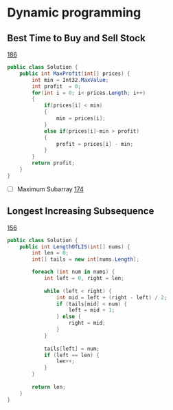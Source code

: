 # Dynamic programming

## Best Time to Buy and Sell Stock

[186](https://leetcode.com/explore/interview/card/microsoft/49/dynamic-programming/186/)

```C#
public class Solution {
    public int MaxProfit(int[] prices) {
        int min = Int32.MaxValue;
        int profit  = 0; 
        for(int i = 0; i< prices.Length; i++)
        {
            if(prices[i] < min)
            {
                min = prices[i];
            }
            else if(prices[i]-min > profit)
            {
                profit = prices[i] - min;
            }
        }
        return profit;
    }
}
```

- [ ] Maximum Subarray [174](https://leetcode.com/explore/interview/card/microsoft/49/dynamic-programming/174/)

## Longest Increasing Subsequence

[156](https://leetcode.com/explore/interview/card/microsoft/49/dynamic-programming/156/)

```C#
public class Solution {
    public int LengthOfLIS(int[] nums) {
        int len = 0;
        int[] tails = new int[nums.Length];

        foreach (int num in nums) {
            int left = 0, right = len;
            
            while (left < right) {
                int mid = left + (right - left) / 2;
                if (tails[mid] < num) {
                    left = mid + 1;
                } else {
                    right = mid;
                }
            }
            
            tails[left] = num;
            if (left == len) {
                len++;
            }
        }
        
        return len;
    }
}
```
